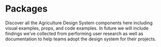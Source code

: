 # Packages

Discover all the Agriculture Design System components here including visual examples, props, and code examples. In future we will include findings we’ve collected from performing user research as well as documentation to help teams adopt the design system for their projects.
